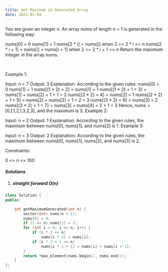 ```yaml
---
title: Get Maximum in Generated Array
date: 2021-01-04
---
```

You are given an integer n. An array nums of length n + 1 is generated in the following way:

nums[0] = 0
nums[1] = 1
nums[2 * i] = nums[i] when 2 <= 2 * i <= n
nums[2 * i + 1] = nums[i] + nums[i + 1] when 2 <= 2 * i + 1 <= n
Return the maximum integer in the array nums​​​.

 

Example 1:

Input: n = 7
Output: 3
Explanation: According to the given rules:
  nums[0] = 0
  nums[1] = 1
  nums[(1 * 2) = 2] = nums[1] = 1
  nums[(1 * 2) + 1 = 3] = nums[1] + nums[2] = 1 + 1 = 2
  nums[(2 * 2) = 4] = nums[2] = 1
  nums[(2 * 2) + 1 = 5] = nums[2] + nums[3] = 1 + 2 = 3
  nums[(3 * 2) = 6] = nums[3] = 2
  nums[(3 * 2) + 1 = 7] = nums[3] + nums[4] = 2 + 1 = 3
Hence, nums = [0,1,1,2,1,3,2,3], and the maximum is 3.
Example 2:

Input: n = 2
Output: 1
Explanation: According to the given rules, the maximum between nums[0], nums[1], and nums[2] is 1.
Example 3:

Input: n = 3
Output: 2
Explanation: According to the given rules, the maximum between nums[0], nums[1], nums[2], and nums[3] is 2.
 

Constraints:

0 <= n <= 100


#### Solutions

1. ##### straight forward O(n)

```cpp
class Solution {
public:

    int getMaximumGenerated(int n) {
        vector<int> nums(n + 1);
        nums[0] = 0;
        if (1 <= n) nums[1] = 1;
        for (int i = 0; i <= n; i++) {
            if (i * 2 <= n)
                nums[i * 2] = nums[i];
            if (i * 2 + 1 <= n)
                nums[i * 2 + 1] = nums[i] + nums[i + 1];
        }
        return *max_element(nums.begin(), nums.end());
    }
};

```